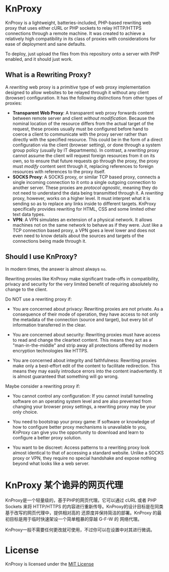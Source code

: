 # KnProxy

KnProxy is a lightweight, batteries-included, PHP-based rewriting web proxy that
uses either cURL or PHP sockets to relay HTTP/HTTPS connections through a remote
machine. It was created to achieve a relatively high compatibility in its class
of proxies with considerations for ease of deployment and sane defaults.

To deploy, just upload the files from this repository onto a server with PHP
enabled, and it should just work.

## What is a Rewriting Proxy?

A _rewriting_ web proxy is a _primitive_ type of web proxy implementation
designed to allow websites to be relayed through it without any client (browser)
configuration. It has the following distinctions from other types of proxies:

- **Transparent Web Proxy**: A transparent web proxy forwards content between
    remote server and client _without modification_. Because the nominal
    location of the resource differs from the actual target of the request,
    these proxies usually must be configured before hand to coerce a client to
    communicate with the proxy server rather than directly with the specified
    resource. This could be in the form of a direct configuration via the
    client (browser setting), or done through a system group policy (usually
    by IT departments). In contrast, a _rewriting_ proxy cannot assume the
    client will request foreign resources from it on its own, so to ensure that
    future requests go through the proxy, the proxy must _modify_ content sent
    through it, replacing references to foreign resources with references to
    the proxy itself.
- **SOCKS Proxy**: A SOCKS proxy, or similar TCP based proxy, connects a single
    incoming connection to it onto a single outgoing connection to another
    server. These proxies are _protocol agnostic_, meaning they do not need to
    understand the data being transmitted through it. A _rewriting_ proxy,
    however, works on a higher level. It must interpret what it is sending so as
    to replace any links inside to different targets. KnProxy specifically
    provides rewriting for HTML, CSS and some limited other text data types.
- **VPN**: A VPN simulates an extension of a physical network. It allows
    machines not on the same network to behave as if they were. Just like a TCP
    connection based proxy, a VPN goes a level lower and does not even need to
    know details about the sources and targets of the connections being made
    through it.

## Should I use KnProxy?

In modern times, the answer is almost always `no`.

Rewriting proxies like KnProxy make significant trade-offs in compatibility,
privacy and security for the very limited benefit of requiring absolutely no
change to the client.

Do NOT use a rewriting proxy if:
- You are concerned about privacy:
    Rewriting proxies are not private. As a consequence of their mode of
    operation, they have access to not only the metadata of the connection
    (source and target), but every bit of information transferred in the clear.

- You are concerned about security:
    Rewriting proxies must have access to read and change the cleartext content.
    This means they act as a "man-in-the-middle" and strip away all protections
    offered by modern encryption technologies like HTTPS.

- You are concerned about integrity and faithfulness:
    Rewriting proxies make only a best-effort edit of the content to facilitate
    redirection. This means they may easily introduce errors into the content
    inadvertently. It is almost guaranteed that something will go wrong.

Maybe consider a rewriting proxy if:
- You cannot control any configuration:
    If you cannot install tunneling software on an operating system level and
    are also prevented from changing your browser proxy settings, a rewriting
    proxy may be your only choice.

- You need to bootstrap your proxy game:
    If software or knowledge of how to configure better proxy mechanisms is
    unavailable to you, KnProxy can give you the opportunity to download and
    learn to configure a better proxy solution.

- You want to be discreet:
    Access patterns to a rewriting proxy look almost identical to that of
    accessing a standard website. Unlike a SOCKS proxy or VPN, they require no
    special handshake and expose nothing beyond what looks like a web server.

# KnProxy 某个诡异的网页代理

KnProxy是一个轻量级的，基于PHP的网页代理。它可以通过 cURL 或者 PHP Sockets 来将
HTTP/HTTPS 的内容进行重新传导。KnProxy的设计目标是在同类基于改写的网页代理中，提供相对高的
还原度并保持简洁的部署。KnProxy 的最初目标是用于临时快速架设一个简单粗暴的穿越 G-F-W 的
网络代理。

KnProxy一般不需要任何更改就可使用，不过你可以在设置中对其进行微调。

# License
KnProxy is licensed under the [MIT License](http://opensource.org/licenses/MIT)
